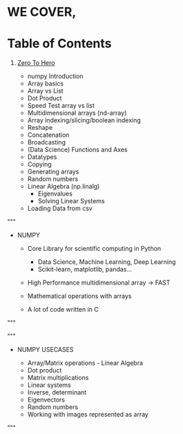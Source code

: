 # WE COVER,

# Table of Contents

1. [Zero To Hero]()

	 - numpy Introduction
	 - Array basics
	 - Array vs List
	 - Dot Product
	 - Speed Test array vs list
	 - Multidimensional arrays (nd-array)
	 - Array indexing/slicing/boolean indexing
	 - Reshape
	 - Concatenation
	 - Broadcasting
	 - (Data Science) Functions and Axes
	 - Datatypes
	 - Copying
	 - Generating arrays
	 - Random numbers
	 - Linear Algebra (np.linalg)
	 	- Eigenvalues
	 	- Solving Linear Systems
	 - Loading Data from csv



"""
* NUMPY


	- Core Library for scientific computing in Python

		- Data Science, Machine Learning, Deep Learning
		- Scikit-learn, matplotlib, pandas...

	- High Performance multidimensional array -> FAST
	- Mathematical operations with arrays
	- A lot of code written in C
	
"""


"""
* NUMPY USECASES


	- Array/Matrix operations - Linear Algebra
	- Dot product
	- Matrix multiplications 
	- Linear systems
	- Inverse, determinant
	- Eigenvectors
	- Random numbers
	- Working with images represented as array
	
"""